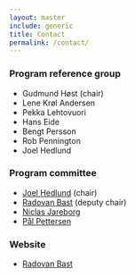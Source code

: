 ```yaml
---
layout: master
include: generic
title: Contact
permalink: /contact/
---
```


### Program reference group

- Gudmund Høst (chair)
- Lene Krøl Andersen
- Pekka Lehtovuori
- Hans Eide
- Bengt Persson
- Rob Pennington
- Joel Hedlund

### Program committee

- [Joel Hedlund](mailto:joel@nsc.liu.se) (chair)
- [Radovan Bast](mailto:radovan.bast@uit.no) (deputy chair)
- [Niclas Jareborg](mailto:niclas.jareborg@bils.se)
- [Pål Pettersen](mailto:paal.Pettersen@nordforsk.org)

### Website

- [Radovan Bast](mailto:radovan.bast@uit.no)
